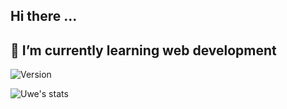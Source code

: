 ## Hi there ...
## 🌱 I’m currently learning web development

![Version](https://img.shields.io/badge/Version-1.0-white?style=flat&labelColor=blue)

![Uwe's stats](https://github-readme-stats.vercel.app/api?username=UweSiegel&showicons=true&theme=tokyonight)
<!--
**UweSiegel/UweSiegel** is a ✨ _special_ ✨ repository because its `README.md` (this file) appears on your GitHub profile.

Here are some ideas to get you started:

- 🔭 I’m currently working on ...
- 🌱 I’m currently learning ...
- 👯 I’m looking to collaborate on ...
- 🤔 I’m looking for help with ...
- 💬 Ask me about ...
- 📫 How to reach me: ...
- 😄 Pronouns: ...
- ⚡ Fun fact: ...
-->
